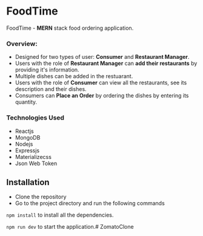 # FoodTime

FoodTime - **MERN** stack food ordering application.



### Overview:

- Designed for two types of user: **Consumer** and **Restaurant Manager**.
- Users with the role of **Restaurant Manager** can **add their restaurants** by providing it's information.
- Multiple dishes can be added in the restuarant.
- Users with the role of **Consumer** can view all the restaurants, see its description and their dishes.
- Consumers can **Place an Order** by ordering the dishes by entering its quantity.

### Technologies Used

- Reactjs
- MongoDB
- Nodejs
- Expressjs
- Materializecss
- Json Web Token

## Installation

- Clone the repository
- Go to the project directory and run the following commands

`npm install` to install all the dependencies.

`npm run dev` to start the application.# ZomatoClone
